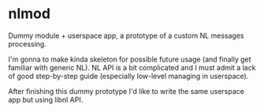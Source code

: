 # nlmod
Dummy module + userspace app, a prototype of a custom NL messages processing.

I'm gonna to make kinda skeleton for possible future usage (and finally get familiar with generic NL).
NL API is a bit complicated and I must admit a lack of good step-by-step guide (especially low-level managing in userspace).

After finishing this dummy prototype I'd like to write the same userspace app but using libnl API.
